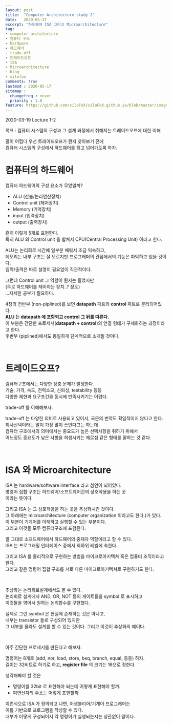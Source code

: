 ```yaml
---
layout: post
title:  "Computer Architecture study 2"
date:   2020-05-17
excerpt: "하드웨어 ISA 그리고 Microarchitecture"
tag:
- computer architecture
- 컴퓨터 구조
- hardware
- 하드웨어
- trade-off
- 트레이드오프
- ISA
- Microarchitecture
- blog
- silofox
comments: true
lastmod : 2020-05-17
sitemap : 
  changefreq : never
  priority : 1.0
feature: https://github.com/siloFoX/siloFoX.github.io/blob/master/images/computer-architecture/computer-architecture-feature.jpg?raw=true
---
```


2020-03-19 Lecture 1-2

목표 : 컴퓨터 시스템의 구성과 그 설계 과정에서 취해지는 트레이드오프에 대한 이해

말이 어렵다 우선 트레이드오프가 뭔지 찾아보기 전에<br>
컴퓨터 시스템의 구성에서 하드웨어를 짚고 넘어가도록 하자.

# 컴퓨터의 하드웨어 

컴퓨터 하드웨어의 구성 요소가 무었일까?
- ALU (산술/논리연산장치)
- Control unit (제어장치)
- Memory (기억장치)
- input (입력장치)
- output (출력장치)

흔히 이렇게 5개로 표현한다.<br>
특히 ALU 와 Control unit 을 합쳐서 CPU(Central Processing Unit) 이라고 한다.

ALU는 논리회로 시간에 일부분 배워서 조금 익숙하고, <br>
메모리는 내부 구조는 잘 모르지만 프로그래머의 관점에서의 기능은 파악하고 있을 것이다.<br>
입력/출력은 따로 설명이 필요없이 직관적이다.

그런데 Control unit 그 역할이 뭔지는 들었지만<br>
(주로 하드웨어를 제어하는 장치..? 정도)<br>
...자세한 공부가 필요하다.

4장의 전반부 (non-piplined)를 보면 <b>datapath</b> 파트와 <b>control</b> 파트로 분리되어있다.<br>
<b>ALU 는 <b>datapath</b> 에 포함되고 <b>control</b> 그 뒤를 따른다.</b><br>
이 부분은 간단한 프로세서(<b>datapath + control</b>)의 연결 형태가 구체화하는 과정이라고 한다.<br>
후반부 (piplined)에서도 동일하게 단계적으로 소개될 것이다.

<br>

# 트레이드오프?

컴퓨터구조에서는 다양한 상충 문제가 발생한다.<br>
기술, 가격, 속도, 전력소모, 신뢰성, testability 등등<br>
다양한 제한과 요구조건을 동시에 만족시키기는 어렵다.

>
trade-off 를 이해해보자.
>
trade-off 는 다양한 의미로 사용되고 있어서, 국문의 번역도 획일적이지 않다고 한다.<br>
취사선택이라는 말이 가장 많이 쓰인다고는 하는데<br>
컴퓨터 구조에서의 의미에서는 중요도가 높은 선택사항을 취하기 위해서<br>
어느정도 중요도가 낮은 사항을 희생시키는 제로섬 같은 형태를 말하는 것 같다.
>

<br>

# ISA 와 Microarchitecture

ISA 는 hardware/software interface 라고 첨언이 되어있다.<br>
명령어 집합 구조는  하드웨어/소프트웨어간의 상호작용을 하는 곳<br>
이라는 뜻이다.

그리고 ISA 는 그 상호작용을 하는 곳을 추상화시킨 것이다.<br>
그 아래에는 microarchitecture (computer organization 이라고도 한다.)가 있다.
이 부분이 기계어를 이해하고 실행할 수 있는 부분이다. <br>
그리고 이것들 모두 컴퓨터구조에 포함된다.

>
말 그대로 소프드웨어에서 하드웨어의 중재자 역할이라고 할 수 있다.<br>
ISA 는 프로그래밍 인터페이스 중에서 최하위 레벨에 속한다.
>
그리고 ISA 를 물리적으로 구현하는 방법을 마이크로아키텍쳐 혹은 컴퓨터 조직이라고 한다.<br>
그리고 같은 명령어 집합 구조를 서로 다른 마이크로아키텍쳐로 구현하기도 한다.
>

<br>

추상화는 논리회로설계에서도 볼 수 있다.<br>
논리회로 설계에서 AND, OR, NOT 등의 게이트들을 symbol 로 표시하고<br>
이것들을 엮어서 원하는 논리함수를 구현했다.

실제로 그런 symbol 은 현실에 존재하는 것은 아니고,<br> 
내부는 transistor 들로 구성되어 있지만<br>
그 내부를 몰라도 설계를 할 수 있는 것이다. 그리고 이것이 추상화의 예이다.

<br>

아주 간단한 프로세서를 만든다고 해보자.

명령어는 8개로 (add, nor, load, store, beq, branch, equal, 등등) 하자.<br>
길이는 32비트로 하기로 하고, <b>register file</b> 의 크기는 16으로 정한다.

생각해봐야 할 것은
- 명령어를 32bit 로 표현해야 되는데 어떻게 표현해야 할까.
- 피연산자의 주소는 어떻게 표현할까

이런식으로 ISA 가 정의되고 나면, 어셈블리어/기계어 프로그래머는<br>
이를 기반으로 프로그램을 작성할 수 있다.<br>
내부가 어떻게 구성되어서 각 명령어가 실행되는지는 상관없이 말이다.